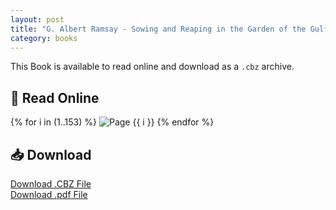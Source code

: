 ```yaml
---
layout: post
title: "G. Albert Ramsay - Sowing and Reaping in the Garden of the Gulf"
category: books
---
```


This Book is available to read online and download as a `.cbz` archive.

## 📖 Read Online

<div class="book-pages">
  {% for i in (1..153) %}
    <img src="{{ '/assets/books/G-Albert-Ramsay-Sowing-and-Reaping-in-the-Garden-of-the-Gulf/page' | append: i | prepend: '000' | slice: -3 | append: '.jpg' | relative_url }}" alt="Page {{ i }}" loading="lazy" />
  {% endfor %}
</div>

## 📥 Download

<a href="{{ '/assets/books/G-Albert-Ramsay-Sowing-and-Reaping-in-the-Garden-of-the-Gulf.cbz' | relative_url }}" download class="button">Download .CBZ File</a><br>
<a href="{{ '/assets/books/G-Albert-Ramsay-Sowing-and-Reaping-in-the-Garden-of-the-Gulf.pdf' | relative_url }}" download class="button">Download .pdf File</a>
